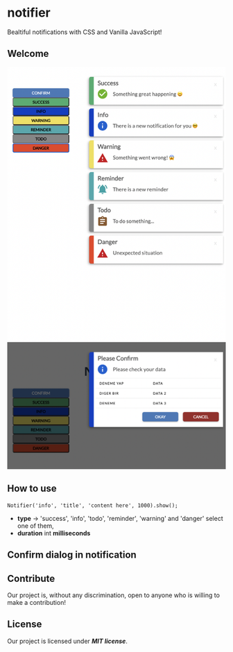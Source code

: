 # notifier 

Bealtiful notifications with CSS and Vanilla JavaScript!
## Welcome

![Notifier](https://github.com/Augustpi/notifier/blob/main/notifier-ss.png?raw=true)
![Confirm](https://github.com/Augustpi/notifier/blob/main/notifier-confirm-ss.png?raw=true)

## How to use

```
Notifier('info', 'title', 'content here', 1000).show();
```

* **type** -> 'success', 'info', 'todo', 'reminder', 'warning' and 'danger' select one of them, 
* **duration** int **milliseconds**

## Confirm dialog in notification

## Contribute
Our project is, without any discrimination, open to anyone who is willing to make a contribution!

## License
Our project is licensed under ***MIT license***.

